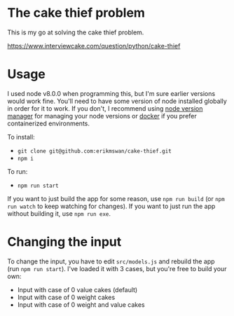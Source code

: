 # The cake thief problem

This is my go at solving the cake thief problem.

https://www.interviewcake.com/question/python/cake-thief

# Usage

I used node v8.0.0 when programming this, but I'm sure earlier versions would work fine. You'll need to have some version of node installed globally in order for it to work. If you don't, I recommend using [node version manager](https://github.com/creationix/nvm) for managing your node versions or [docker](https://www.docker.com/) if you prefer containerized environments.

To install:

- `git clone git@github.com:erikmswan/cake-thief.git`
- `npm i`

To run:

- `npm run start`

If you want to just build the app for some reason, use `npm run build` (or `npm run watch` to keep watching for changes). If you want to just run the app without building it, use `npm run exe`.

# Changing the input

To change the input, you have to edit `src/models.js` and rebuild the app (run `npm run start`). I've loaded it with 3 cases, but you're free to build your own:

- Input with case of 0 value cakes (default)
- Input with case of 0 weight cakes
- Input with case of 0 weight and value cakes
